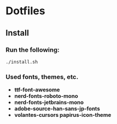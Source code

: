 # Dotfiles

## Install

### Run the following:
```
./install.sh
```

### Used fonts, themes, etc.

- **ttf-font-awesome**
- **nerd-fonts-roboto-mono**
- **nerd-fonts-jetbrains-mono**
- **adobe-source-han-sans-jp-fonts**
- **volantes-cursors papirus-icon-theme**
